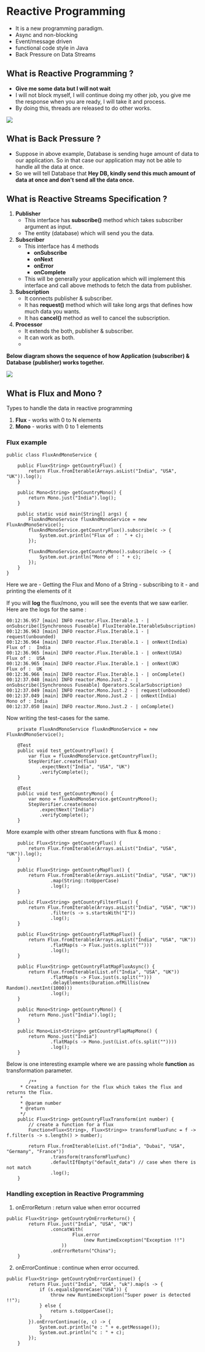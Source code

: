 
# Reactive Programming
- It is a new programming paradigm.
- Async and non-blocking
- Event/message driven
- functional code style in Java
- Back Pressure on Data Streams

## What is Reactive Programming ?
- **Give me some data but I will not wait**
- I will not block myself, I will continue doing my other job, you give me the response when you are ready, I will take it and process.
- By doing this, threads are released to do other works.

[![](https://mermaid.ink/img/eyJjb2RlIjoic2VxdWVuY2VEaWFncmFtXG4gICAgQXBwbGljYXRpb24tPj4rRGF0YWJhc2U6IEdpdmUgbWUgc29tZSBkYXRhLCBJIHdvbid0IHdhaXRcbiAgICBEYXRhYmFzZS0-PitBcHBsaWNhdGlvbjogSGVyZSBpcyBzb21lIGRhdGFcbiAgICBBcHBsaWNhdGlvbi0-PitEYXRhYmFzZTogc29tZSBtb3JlLCBJIHdvbid0IHdhaXRcbiAgICBBcHBsaWNhdGlvbi0-PitEYXRhYmFzZTogc29tZSBtb3JlLCBJIHdvbid0IHdhaXRcbiAgICBEYXRhYmFzZS0-PitBcHBsaWNhdGlvbjogSGVyZSBpcyBzb21lIGRhdGFcbiAgICBBcHBsaWNhdGlvbi0-PitEYXRhYmFzZTogc29tZSBtb3JlLCBJIHdvbid0IHdhaXRcbiAgICBEYXRhYmFzZS0-PitBcHBsaWNhdGlvbjogSGVyZSBpcyBzb21lIGRhdGFcbiAgICBEYXRhYmFzZS0-PitBcHBsaWNhdGlvbjogSGVyZSBpcyBzb21lIGRhdGFcbiAgICBBcHBsaWNhdGlvbi0-PitEYXRhYmFzZTogc29tZSBtb3JlLCBJIHdvbid0IHdhaXRcbiAgICBEYXRhYmFzZS0-PitBcHBsaWNhdGlvbjogSSBhbSBET05FLiBvbkNvbXBsZXRlKClcbiAgICBcbiAgICAgICAgICAgICIsIm1lcm1haWQiOnsidGhlbWUiOiJkZWZhdWx0In0sInVwZGF0ZUVkaXRvciI6ZmFsc2UsImF1dG9TeW5jIjp0cnVlLCJ1cGRhdGVEaWFncmFtIjpmYWxzZX0)](https://mermaid-js.github.io/mermaid-live-editor/edit#eyJjb2RlIjoic2VxdWVuY2VEaWFncmFtXG4gICAgQXBwbGljYXRpb24tPj4rRGF0YWJhc2U6IEdpdmUgbWUgc29tZSBkYXRhLCBJIHdvbid0IHdhaXRcbiAgICBEYXRhYmFzZS0-PitBcHBsaWNhdGlvbjogSGVyZSBpcyBzb21lIGRhdGFcbiAgICBBcHBsaWNhdGlvbi0-PitEYXRhYmFzZTogc29tZSBtb3JlLCBJIHdvbid0IHdhaXRcbiAgICBBcHBsaWNhdGlvbi0-PitEYXRhYmFzZTogc29tZSBtb3JlLCBJIHdvbid0IHdhaXRcbiAgICBEYXRhYmFzZS0-PitBcHBsaWNhdGlvbjogSGVyZSBpcyBzb21lIGRhdGFcbiAgICBBcHBsaWNhdGlvbi0-PitEYXRhYmFzZTogc29tZSBtb3JlLCBJIHdvbid0IHdhaXRcbiAgICBEYXRhYmFzZS0-PitBcHBsaWNhdGlvbjogSGVyZSBpcyBzb21lIGRhdGFcbiAgICBEYXRhYmFzZS0-PitBcHBsaWNhdGlvbjogSGVyZSBpcyBzb21lIGRhdGFcbiAgICBBcHBsaWNhdGlvbi0-PitEYXRhYmFzZTogc29tZSBtb3JlLCBJIHdvbid0IHdhaXRcbiAgICBEYXRhYmFzZS0-PitBcHBsaWNhdGlvbjogSSBhbSBET05FLiBvbkNvbXBsZXRlKClcbiAgICBcbiAgICAgICAgICAgICIsIm1lcm1haWQiOiJ7XG4gIFwidGhlbWVcIjogXCJkZWZhdWx0XCJcbn0iLCJ1cGRhdGVFZGl0b3IiOmZhbHNlLCJhdXRvU3luYyI6dHJ1ZSwidXBkYXRlRGlhZ3JhbSI6ZmFsc2V9)

## What is Back Pressure ?
- Suppose in above example, Database is sending huge amount of data to our application. So in that case our application may not be able to handle all the data at once.
- So we will tell Database that **Hey DB, kindly send this much amount of data at once and don't send all the data once.**

## What is Reactive Streams Specification ?

1. **Publisher**
	- This interface has **subscribe()** method which takes subscriber argument as input.
	- The entity (database) which will send you the data.
2. **Subscriber**
	- This interface has 4 methods
		- **onSubscribe**
		- **onNext**
		- **onError**
		- **onComplete**
	- This will be generally your application which will implement this interface and call above methods to fetch the data from publisher.
3. **Subscription**
	- It connects publisher & subscriber.
	- It has **request()** method which will take long args that defines how much data you wants.
	- It has **cancel()** method as well to cancel the subscription.
4. **Processor**
	- It extends the both, publisher & subscriber.
	- It can work as both.
	- 

**Below diagram shows the sequence of how Application (subscriber) & Database (publisher) works together.**

[![](https://mermaid.ink/img/eyJjb2RlIjoic2VxdWVuY2VEaWFncmFtXG4gICAgQXBwbGljYXRpb24tPj4rRGF0YWJhc2U6IHN1YnNjcmliZSgpXG4gICAgRGF0YWJhc2UtPj4rQXBwbGljYXRpb246IG9uU3Vic2NyaWJlKClcbiAgICBBcHBsaWNhdGlvbi0-PitEYXRhYmFzZTogcmVxdWVzdCgzKVxuICAgIERhdGFiYXNlLT4-K0FwcGxpY2F0aW9uOiBvbk5leHQoMSlcbiAgICBEYXRhYmFzZS0-PitBcHBsaWNhdGlvbjogb25OZXh0KDIpXG4gICAgRGF0YWJhc2UtPj4rQXBwbGljYXRpb246IG9uTmV4dCgzKVxuICAgIERhdGFiYXNlLT4-K0FwcGxpY2F0aW9uOiBvbkNvbXBsZXRlIC8gb25FcnJvcigpXG4gICAgXG4gICAgICAgICAgICAiLCJtZXJtYWlkIjp7InRoZW1lIjoiZGVmYXVsdCJ9LCJ1cGRhdGVFZGl0b3IiOmZhbHNlLCJhdXRvU3luYyI6dHJ1ZSwidXBkYXRlRGlhZ3JhbSI6ZmFsc2V9)](https://mermaid-js.github.io/mermaid-live-editor/edit#eyJjb2RlIjoic2VxdWVuY2VEaWFncmFtXG4gICAgQXBwbGljYXRpb24tPj4rRGF0YWJhc2U6IHN1YnNjcmliZSgpXG4gICAgRGF0YWJhc2UtPj4rQXBwbGljYXRpb246IG9uU3Vic2NyaWJlKClcbiAgICBBcHBsaWNhdGlvbi0-PitEYXRhYmFzZTogcmVxdWVzdCgzKVxuICAgIERhdGFiYXNlLT4-K0FwcGxpY2F0aW9uOiBvbk5leHQoMSlcbiAgICBEYXRhYmFzZS0-PitBcHBsaWNhdGlvbjogb25OZXh0KDIpXG4gICAgRGF0YWJhc2UtPj4rQXBwbGljYXRpb246IG9uTmV4dCgzKVxuICAgIERhdGFiYXNlLT4-K0FwcGxpY2F0aW9uOiBvbkNvbXBsZXRlIC8gb25FcnJvcigpXG4gICAgXG4gICAgICAgICAgICAiLCJtZXJtYWlkIjoie1xuICBcInRoZW1lXCI6IFwiZGVmYXVsdFwiXG59IiwidXBkYXRlRWRpdG9yIjpmYWxzZSwiYXV0b1N5bmMiOnRydWUsInVwZGF0ZURpYWdyYW0iOmZhbHNlfQ)

## What is Flux and Mono ?
Types to handle the data in reactive programming
1. **Flux** - works with 0 to N elements
2. **Mono** - works with 0 to 1 elements

### Flux example 
```
public class FluxAndMonoService {

	public Flux<String> getCountryFlux() {
		return Flux.fromIterable(Arrays.asList("India", "USA", "UK")).log();
	}

	public Mono<String> getCountryMono() {
		return Mono.just("India").log();
	}

	public static void main(String[] args) {
		FluxAndMonoService fluxAndMonoService = new FluxAndMonoService();
		fluxAndMonoService.getCountryFlux().subscribe(c -> {
			System.out.println("Flux of :  " + c);
		});

		fluxAndMonoService.getCountryMono().subscribe(c -> {
			System.out.println("Mono of : " + c);
		});
	}
}
```

Here we are 
	- Getting the Flux and Mono of a String
	- subscribing to it
	- and printing the elements of it

If you will **log** the flux/mono, you will see the events that we saw earlier.
Here are the logs for the same :
```
00:12:36.957 [main] INFO reactor.Flux.Iterable.1 - | onSubscribe([Synchronous Fuseable] FluxIterable.IterableSubscription)
00:12:36.963 [main] INFO reactor.Flux.Iterable.1 - | request(unbounded)
00:12:36.964 [main] INFO reactor.Flux.Iterable.1 - | onNext(India)
Flux of :  India
00:12:36.965 [main] INFO reactor.Flux.Iterable.1 - | onNext(USA)
Flux of :  USA
00:12:36.965 [main] INFO reactor.Flux.Iterable.1 - | onNext(UK)
Flux of :  UK
00:12:36.966 [main] INFO reactor.Flux.Iterable.1 - | onComplete()
00:12:37.048 [main] INFO reactor.Mono.Just.2 - | onSubscribe([Synchronous Fuseable] Operators.ScalarSubscription)
00:12:37.049 [main] INFO reactor.Mono.Just.2 - | request(unbounded)
00:12:37.049 [main] INFO reactor.Mono.Just.2 - | onNext(India)
Mono of : India
00:12:37.050 [main] INFO reactor.Mono.Just.2 - | onComplete()
```
Now writing the test-cases for the same.

```
	private FluxAndMonoService fluxAndMonoService = new FluxAndMonoService();

	@Test
	public void test_getCountryFlux() {
		var flux = fluxAndMonoService.getCountryFlux();
		StepVerifier.create(flux)
			.expectNext("India", "USA", "UK")
			.verifyComplete();
	}
	
	@Test
	public void test_getCountryMono() {
		var mono = fluxAndMonoService.getCountryMono();
		StepVerifier.create(mono)
			.expectNext("India")
			.verifyComplete();
	}

```

More example with other stream functions with flux & mono :
```
	public Flux<String> getCountryFlux() {
		return Flux.fromIterable(Arrays.asList("India", "USA", "UK")).log();
	}
	
	public Flux<String> getCountryMapFlux() {
		return Flux.fromIterable(Arrays.asList("India", "USA", "UK"))
				.map(String::toUpperCase)
				.log();
	}
	
	public Flux<String> getCountryFilterFlux() {
		return Flux.fromIterable(Arrays.asList("India", "USA", "UK"))
				.filter(s -> s.startsWith("I"))
				.log();
	}
	
	public Flux<String> getCountryFlatMapFlux() {
		return Flux.fromIterable(Arrays.asList("India", "USA", "UK"))
				.flatMap(s -> Flux.just(s.split("")))
				.log();
	}
	
	public Flux<String> getCountryFlatMapFluxAsync() {
		return Flux.fromIterable(List.of("India", "USA", "UK"))
				.flatMap(s -> Flux.just(s.split("")))
				.delayElements(Duration.ofMillis(new Random().nextInt(1000)))
				.log();
	}

	public Mono<String> getCountryMono() {
		return Mono.just("India").log();
	}
	
	public Mono<List<String>> getCountryFlapMapMono() {
		return Mono.just("India")
				.flatMap(s -> Mono.just(List.of(s.split(""))))
				.log();
	}
```

Below is one interesting example where we are passing whole **function** as transformation parameter.

```
		/**
	 * Creating a function for the flux which takes the flux and returns the flux.
	 * 
	 * @param number
	 * @return
	 */
	public Flux<String> getCountryFluxTransform(int number) {
		// create a function for a flux
		Function<Flux<String>, Flux<String>> transformFluxFunc = f -> f.filter(s -> s.length() > number);

		return Flux.fromIterable(List.of("India", "Dubai", "USA", "Germany", "France"))
				.transform(transformFluxFunc)
				.defaultIfEmpty("default_data") // case when there is not match
				.log();
	}
```

### Handling exception in Reactive Programming

1. onErrorReturn : return value when error occurred
```
public Flux<String> getCountryOnErrorReturn() {
		return Flux.just("India", "USA", "UK")
				.concatWith(
						Flux.error
							(new RuntimeException("Exception !!")
					))
				.onErrorReturn("China");
	}
```
2. onErrorContinue : continue when error occurred.
```
public Flux<String> getCountryOnErrorContinue() {
		return Flux.just("India", "USA", "uk").map(s -> {
			if (s.equalsIgnoreCase("USA")) {
				throw new RuntimeException("Super power is detected !!");
			} else {
				return s.toUpperCase();
			}
		}).onErrorContinue((e, c) -> {
			System.out.println("e : " + e.getMessage());
			System.out.println("c : " + c);
		});
	}
```


